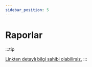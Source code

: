 ```yaml
---
sidebar_position: 5
---
```



# Raporlar


:::tip

[Linkten detaylı bilgi sahibi olabilirsiz.](docs\octo-web\Geliştirici\rapor_tasarımı.md#raporun-ekranlarla-i̇lişkilendirilmesi)
:::